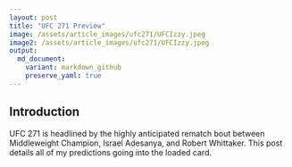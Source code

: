 ```yaml
---
layout: post
title: "UFC 271 Preview"
image: /assets/article_images/ufc271/UFCIzzy.jpeg
image2: /assets/article_images/ufc271/UFCIzzy.jpeg
output: 
  md_document:
    variant: markdown_github
    preserve_yaml: true
---
```


## Introduction

UFC 271 is headlined by the highly anticipated rematch bout between
Middleweight Champion, Israel Adesanya, and Robert Whittaker. This post
details all of my predictions going into the loaded card.
